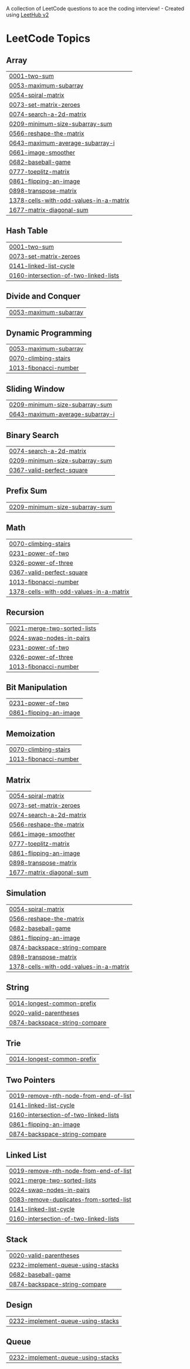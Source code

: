 A collection of LeetCode questions to ace the coding interview! - Created using [LeetHub v2](https://github.com/arunbhardwaj/LeetHub-2.0)
<!---LeetCode Topics Start-->
# LeetCode Topics
## Array
|  |
| ------- |
| [0001-two-sum](https://github.com/AAVULANITHISH/leetcode/tree/master/0001-two-sum) |
| [0053-maximum-subarray](https://github.com/AAVULANITHISH/leetcode/tree/master/0053-maximum-subarray) |
| [0054-spiral-matrix](https://github.com/AAVULANITHISH/leetcode/tree/master/0054-spiral-matrix) |
| [0073-set-matrix-zeroes](https://github.com/AAVULANITHISH/leetcode/tree/master/0073-set-matrix-zeroes) |
| [0074-search-a-2d-matrix](https://github.com/AAVULANITHISH/leetcode/tree/master/0074-search-a-2d-matrix) |
| [0209-minimum-size-subarray-sum](https://github.com/AAVULANITHISH/leetcode/tree/master/0209-minimum-size-subarray-sum) |
| [0566-reshape-the-matrix](https://github.com/AAVULANITHISH/leetcode/tree/master/0566-reshape-the-matrix) |
| [0643-maximum-average-subarray-i](https://github.com/AAVULANITHISH/leetcode/tree/master/0643-maximum-average-subarray-i) |
| [0661-image-smoother](https://github.com/AAVULANITHISH/leetcode/tree/master/0661-image-smoother) |
| [0682-baseball-game](https://github.com/AAVULANITHISH/leetcode/tree/master/0682-baseball-game) |
| [0777-toeplitz-matrix](https://github.com/AAVULANITHISH/leetcode/tree/master/0777-toeplitz-matrix) |
| [0861-flipping-an-image](https://github.com/AAVULANITHISH/leetcode/tree/master/0861-flipping-an-image) |
| [0898-transpose-matrix](https://github.com/AAVULANITHISH/leetcode/tree/master/0898-transpose-matrix) |
| [1378-cells-with-odd-values-in-a-matrix](https://github.com/AAVULANITHISH/leetcode/tree/master/1378-cells-with-odd-values-in-a-matrix) |
| [1677-matrix-diagonal-sum](https://github.com/AAVULANITHISH/leetcode/tree/master/1677-matrix-diagonal-sum) |
## Hash Table
|  |
| ------- |
| [0001-two-sum](https://github.com/AAVULANITHISH/leetcode/tree/master/0001-two-sum) |
| [0073-set-matrix-zeroes](https://github.com/AAVULANITHISH/leetcode/tree/master/0073-set-matrix-zeroes) |
| [0141-linked-list-cycle](https://github.com/AAVULANITHISH/leetcode/tree/master/0141-linked-list-cycle) |
| [0160-intersection-of-two-linked-lists](https://github.com/AAVULANITHISH/leetcode/tree/master/0160-intersection-of-two-linked-lists) |
## Divide and Conquer
|  |
| ------- |
| [0053-maximum-subarray](https://github.com/AAVULANITHISH/leetcode/tree/master/0053-maximum-subarray) |
## Dynamic Programming
|  |
| ------- |
| [0053-maximum-subarray](https://github.com/AAVULANITHISH/leetcode/tree/master/0053-maximum-subarray) |
| [0070-climbing-stairs](https://github.com/AAVULANITHISH/leetcode/tree/master/0070-climbing-stairs) |
| [1013-fibonacci-number](https://github.com/AAVULANITHISH/leetcode/tree/master/1013-fibonacci-number) |
## Sliding Window
|  |
| ------- |
| [0209-minimum-size-subarray-sum](https://github.com/AAVULANITHISH/leetcode/tree/master/0209-minimum-size-subarray-sum) |
| [0643-maximum-average-subarray-i](https://github.com/AAVULANITHISH/leetcode/tree/master/0643-maximum-average-subarray-i) |
## Binary Search
|  |
| ------- |
| [0074-search-a-2d-matrix](https://github.com/AAVULANITHISH/leetcode/tree/master/0074-search-a-2d-matrix) |
| [0209-minimum-size-subarray-sum](https://github.com/AAVULANITHISH/leetcode/tree/master/0209-minimum-size-subarray-sum) |
| [0367-valid-perfect-square](https://github.com/AAVULANITHISH/leetcode/tree/master/0367-valid-perfect-square) |
## Prefix Sum
|  |
| ------- |
| [0209-minimum-size-subarray-sum](https://github.com/AAVULANITHISH/leetcode/tree/master/0209-minimum-size-subarray-sum) |
## Math
|  |
| ------- |
| [0070-climbing-stairs](https://github.com/AAVULANITHISH/leetcode/tree/master/0070-climbing-stairs) |
| [0231-power-of-two](https://github.com/AAVULANITHISH/leetcode/tree/master/0231-power-of-two) |
| [0326-power-of-three](https://github.com/AAVULANITHISH/leetcode/tree/master/0326-power-of-three) |
| [0367-valid-perfect-square](https://github.com/AAVULANITHISH/leetcode/tree/master/0367-valid-perfect-square) |
| [1013-fibonacci-number](https://github.com/AAVULANITHISH/leetcode/tree/master/1013-fibonacci-number) |
| [1378-cells-with-odd-values-in-a-matrix](https://github.com/AAVULANITHISH/leetcode/tree/master/1378-cells-with-odd-values-in-a-matrix) |
## Recursion
|  |
| ------- |
| [0021-merge-two-sorted-lists](https://github.com/AAVULANITHISH/leetcode/tree/master/0021-merge-two-sorted-lists) |
| [0024-swap-nodes-in-pairs](https://github.com/AAVULANITHISH/leetcode/tree/master/0024-swap-nodes-in-pairs) |
| [0231-power-of-two](https://github.com/AAVULANITHISH/leetcode/tree/master/0231-power-of-two) |
| [0326-power-of-three](https://github.com/AAVULANITHISH/leetcode/tree/master/0326-power-of-three) |
| [1013-fibonacci-number](https://github.com/AAVULANITHISH/leetcode/tree/master/1013-fibonacci-number) |
## Bit Manipulation
|  |
| ------- |
| [0231-power-of-two](https://github.com/AAVULANITHISH/leetcode/tree/master/0231-power-of-two) |
| [0861-flipping-an-image](https://github.com/AAVULANITHISH/leetcode/tree/master/0861-flipping-an-image) |
## Memoization
|  |
| ------- |
| [0070-climbing-stairs](https://github.com/AAVULANITHISH/leetcode/tree/master/0070-climbing-stairs) |
| [1013-fibonacci-number](https://github.com/AAVULANITHISH/leetcode/tree/master/1013-fibonacci-number) |
## Matrix
|  |
| ------- |
| [0054-spiral-matrix](https://github.com/AAVULANITHISH/leetcode/tree/master/0054-spiral-matrix) |
| [0073-set-matrix-zeroes](https://github.com/AAVULANITHISH/leetcode/tree/master/0073-set-matrix-zeroes) |
| [0074-search-a-2d-matrix](https://github.com/AAVULANITHISH/leetcode/tree/master/0074-search-a-2d-matrix) |
| [0566-reshape-the-matrix](https://github.com/AAVULANITHISH/leetcode/tree/master/0566-reshape-the-matrix) |
| [0661-image-smoother](https://github.com/AAVULANITHISH/leetcode/tree/master/0661-image-smoother) |
| [0777-toeplitz-matrix](https://github.com/AAVULANITHISH/leetcode/tree/master/0777-toeplitz-matrix) |
| [0861-flipping-an-image](https://github.com/AAVULANITHISH/leetcode/tree/master/0861-flipping-an-image) |
| [0898-transpose-matrix](https://github.com/AAVULANITHISH/leetcode/tree/master/0898-transpose-matrix) |
| [1677-matrix-diagonal-sum](https://github.com/AAVULANITHISH/leetcode/tree/master/1677-matrix-diagonal-sum) |
## Simulation
|  |
| ------- |
| [0054-spiral-matrix](https://github.com/AAVULANITHISH/leetcode/tree/master/0054-spiral-matrix) |
| [0566-reshape-the-matrix](https://github.com/AAVULANITHISH/leetcode/tree/master/0566-reshape-the-matrix) |
| [0682-baseball-game](https://github.com/AAVULANITHISH/leetcode/tree/master/0682-baseball-game) |
| [0861-flipping-an-image](https://github.com/AAVULANITHISH/leetcode/tree/master/0861-flipping-an-image) |
| [0874-backspace-string-compare](https://github.com/AAVULANITHISH/leetcode/tree/master/0874-backspace-string-compare) |
| [0898-transpose-matrix](https://github.com/AAVULANITHISH/leetcode/tree/master/0898-transpose-matrix) |
| [1378-cells-with-odd-values-in-a-matrix](https://github.com/AAVULANITHISH/leetcode/tree/master/1378-cells-with-odd-values-in-a-matrix) |
## String
|  |
| ------- |
| [0014-longest-common-prefix](https://github.com/AAVULANITHISH/leetcode/tree/master/0014-longest-common-prefix) |
| [0020-valid-parentheses](https://github.com/AAVULANITHISH/leetcode/tree/master/0020-valid-parentheses) |
| [0874-backspace-string-compare](https://github.com/AAVULANITHISH/leetcode/tree/master/0874-backspace-string-compare) |
## Trie
|  |
| ------- |
| [0014-longest-common-prefix](https://github.com/AAVULANITHISH/leetcode/tree/master/0014-longest-common-prefix) |
## Two Pointers
|  |
| ------- |
| [0019-remove-nth-node-from-end-of-list](https://github.com/AAVULANITHISH/leetcode/tree/master/0019-remove-nth-node-from-end-of-list) |
| [0141-linked-list-cycle](https://github.com/AAVULANITHISH/leetcode/tree/master/0141-linked-list-cycle) |
| [0160-intersection-of-two-linked-lists](https://github.com/AAVULANITHISH/leetcode/tree/master/0160-intersection-of-two-linked-lists) |
| [0861-flipping-an-image](https://github.com/AAVULANITHISH/leetcode/tree/master/0861-flipping-an-image) |
| [0874-backspace-string-compare](https://github.com/AAVULANITHISH/leetcode/tree/master/0874-backspace-string-compare) |
## Linked List
|  |
| ------- |
| [0019-remove-nth-node-from-end-of-list](https://github.com/AAVULANITHISH/leetcode/tree/master/0019-remove-nth-node-from-end-of-list) |
| [0021-merge-two-sorted-lists](https://github.com/AAVULANITHISH/leetcode/tree/master/0021-merge-two-sorted-lists) |
| [0024-swap-nodes-in-pairs](https://github.com/AAVULANITHISH/leetcode/tree/master/0024-swap-nodes-in-pairs) |
| [0083-remove-duplicates-from-sorted-list](https://github.com/AAVULANITHISH/leetcode/tree/master/0083-remove-duplicates-from-sorted-list) |
| [0141-linked-list-cycle](https://github.com/AAVULANITHISH/leetcode/tree/master/0141-linked-list-cycle) |
| [0160-intersection-of-two-linked-lists](https://github.com/AAVULANITHISH/leetcode/tree/master/0160-intersection-of-two-linked-lists) |
## Stack
|  |
| ------- |
| [0020-valid-parentheses](https://github.com/AAVULANITHISH/leetcode/tree/master/0020-valid-parentheses) |
| [0232-implement-queue-using-stacks](https://github.com/AAVULANITHISH/leetcode/tree/master/0232-implement-queue-using-stacks) |
| [0682-baseball-game](https://github.com/AAVULANITHISH/leetcode/tree/master/0682-baseball-game) |
| [0874-backspace-string-compare](https://github.com/AAVULANITHISH/leetcode/tree/master/0874-backspace-string-compare) |
## Design
|  |
| ------- |
| [0232-implement-queue-using-stacks](https://github.com/AAVULANITHISH/leetcode/tree/master/0232-implement-queue-using-stacks) |
## Queue
|  |
| ------- |
| [0232-implement-queue-using-stacks](https://github.com/AAVULANITHISH/leetcode/tree/master/0232-implement-queue-using-stacks) |
<!---LeetCode Topics End-->